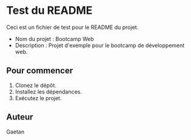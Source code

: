 # Test du README

Ceci est un fichier de test pour le README du projet.

- Nom du projet : Bootcamp Web
- Description : Projet d'exemple pour le bootcamp de développement web.

## Pour commencer

1. Clonez le dépôt.
2. Installez les dépendances.
3. Exécutez le projet.

## Auteur

Gaetan
